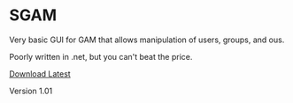 # SGAM
Very basic GUI for GAM that allows manipulation of users, groups, and ous.

Poorly written in .net, but you can't beat the price.

[Download Latest](https://github.com/RecreationalGarbage/SGAM/releases/download/1.01/SGAM_1_0_1.zip)

Version 1.01

